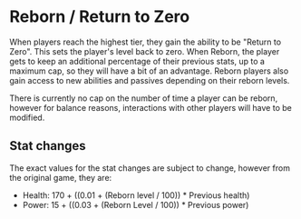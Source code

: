# Reborn / Return to Zero

When players reach the highest tier, they gain the ability to be "Return to Zero". This sets the player's level back to zero. When Reborn, the player gets to keep an additional percentage of their previous stats, up to a maximum cap, so they will have a bit of an advantage. Reborn players also gain access to new abilities and passives depending on their reborn levels.

There is currently no cap on the number of time a player can be reborn, however for balance reasons, interactions with other players will have to be modified.

## Stat changes

The exact values for the stat changes are subject to change, however from the original game, they are:

- Health: 170 + ((0.01 + (Reborn level / 100)) \* Previous health)
- Power: 15 + ((0.03 + (Reborn Level / 100)) \* Previous power)

